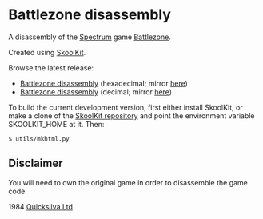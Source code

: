 Battlezone disassembly
======================

A disassembly of the [Spectrum](https://en.wikipedia.org/wiki/ZX_Spectrum) game
[Battlezone](https://en.wikipedia.org/wiki/Battlezone_(1980_video_game)).

Created using [SkoolKit](https://skoolkit.ca).

Browse the latest release:

* [Battlezone disassembly](https://pobtastic.github.io/battlezone/) (hexadecimal; mirror [here](http://skoolkit.arcadegeek.co.uk/battlezone/))
* [Battlezone disassembly](https://pobtastic.github.io/battlezone/dec/) (decimal; mirror [here](http://skoolkit.arcadegeek.co.uk/battlezone/dec/))

To build the current development version, first either install SkoolKit, or
make a clone of the [SkoolKit repository](https://github.com/skoolkid/skoolkit)
and point the environment variable SKOOLKIT_HOME at it. Then:

    $ utils/mkhtml.py

Disclaimer
----------

You will need to own the original game in order to disassemble the game code.

1984 [Quicksilva Ltd](https://en.wikipedia.org/wiki/Quicksilva)